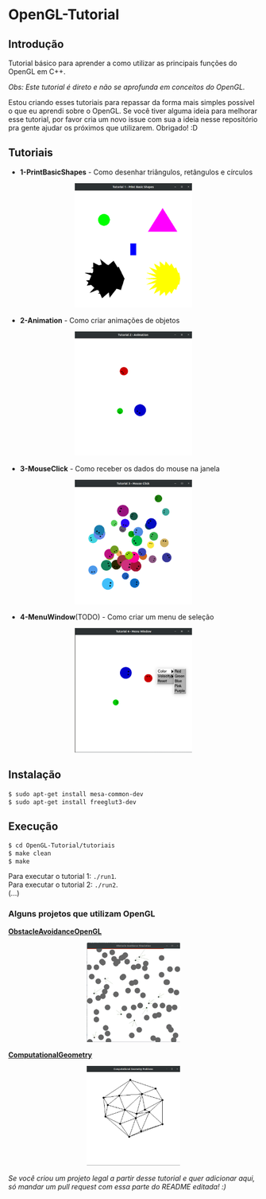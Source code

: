 # OpenGL-Tutorial

## Introdução
Tutorial básico para aprender a como utilizar as principais funções do OpenGL em C++.

_Obs: Este tutorial é direto e não se aprofunda em conceitos do OpenGL._

Estou criando esses tutoriais para repassar da forma mais simples possível o que eu aprendi sobre o OpenGL. Se você tiver alguma ideia para melhorar esse tutorial, por favor cria um novo issue com sua a ideia nesse repositório pra gente ajudar os próximos que utilizarem. Obrigado! :D

## Tutoriais
- **1-PrintBasicShapes** - Como desenhar triângulos, retângulos e círculos
<p align="center">
<img src="./img/Tutorial1.png?raw=true" height="250">
</p>

- **2-Animation** - Como criar animações de objetos
<p align="center">
<img src="./img/Tutorial2.png?raw=true" height="250">
</p>

- **3-MouseClick** - Como receber os dados do mouse na janela
<p align="center">
<img src="./img/Tutorial3.png?raw=true" height="250">
</p>

- **4-MenuWindow**(TODO) - Como criar um menu de seleção
<p align="center">
<img src="./img/Tutorial4.png?raw=true" height="250">
</p>

## Instalação

```
$ sudo apt-get install mesa-common-dev
$ sudo apt-get install freeglut3-dev
```

## Execução

```
$ cd OpenGL-Tutorial/tutoriais
$ make clean
$ make
```

Para executar o tutorial 1: `./run1`.<br>
Para executar o tutorial 2: `./run2`.<br>
(...)

### Alguns projetos que utilizam OpenGL
[**ObstacleAvoidanceOpenGL**](https://github.com/Brenocq/EvolutiveSystemOpenGL-ObstacleAvoidance)
<p align="center">
<img src="https://github.com/Brenocq/EvolutiveSystemOpenGL-ObstacleAvoidance/blob/master/img/gifReleasev1.0.gif?raw=true" height="200">
</p>

[**ComputationalGeometry**](https://github.com/Brenocq/ComputationalGeometryOpenGL)
<p align="center">
<img src="https://github.com/Brenocq/OpenGL-Tutorial/blob/master/img/CompGeometry.png?raw=true" height="200">
</p>

_Se você criou um projeto legal a partir desse tutorial e quer adicionar aqui, só mandar um pull request com essa parte do README editada! :)_
